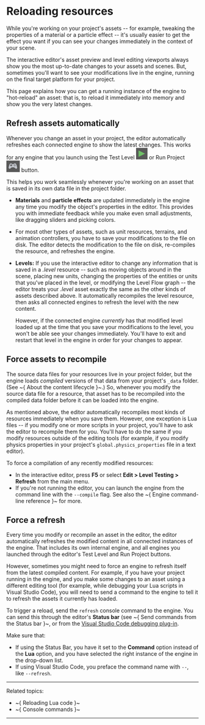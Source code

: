 # Reloading resources

While you're working on your project's assets -- for example, tweaking the properties of a material or a particle effect -- it's usually easier to get the effect you want if you can see your changes immediately in the context of your scene.

The interactive editor's asset preview and level editing viewports always show you the most up-to-date changes to your assets and scenes. But, sometimes you'll want to see your modifications live in the engine, running on the final target platform for your project.

This page explains how you can get a running instance of the engine to "hot-reload" an asset: that is, to reload it immediately into memory and show you the very latest changes.

## Refresh assets automatically

Whenever you change an asset in your project, the editor automatically refreshes each connected engine to show the latest changes. This works for any engine that you launch using the Test Level ![Test Level](../images/icon_test_level.png) or Run Project ![Run Project](../images/icon_run_project.png) button.

This helps you work seamlessly whenever you're working on an asset that is saved in its own data file in the project folder.

-	**Materials** and **particle effects** are updated immediately in the engine any time you modify the object's properties in the editor. This provides you with immediate feedback while you make even small adjustments, like dragging sliders and picking colors.

-	For most other types of assets, such as unit resources, terrains, and animation controllers, you have to save your modifications to the file on disk. The editor detects the modification to the file on disk, re-compiles the resource, and refreshes the engine.

-	**Levels:** If you use the interactive editor to change any information that is saved in a *.level* resource -- such as moving objects around in the scene, placing new units, changing the properties of the entities or units that you've placed in the level, or modifying the Level Flow graph -- the editor treats your *.level* asset exactly the same as the other kinds of assets described above. It automatically recompiles the level resource, then asks all connected engines to refresh the level with the new content.

	However, if the connected engine *currently* has that modified level loaded up at the time that you save your modifications to the level, you won't be able see your changes immediately. You'll have to exit and restart that level in the engine in order for your changes to appear.

## Force assets to recompile

The source data files for your resources live in your project folder, but the engine loads *compiled* versions of that data from your project's `_data` folder. (See ~{ About the content lifecycle }~.) So, whenever you modify the source data file for a resource, that asset has to be recompiled into the compiled data folder before it can be loaded into the engine.

As mentioned above, the editor automatically recompiles most kinds of resources immediately when you save them. However, one exception is Lua files -- if you modify one or more scripts in your project, you'll have to ask the editor to recompile them for you. You'll have to do the same if you modify resources outside of the editing tools (for example, if you modify physics properties in your project's `global.physics_properties` file in a text editor).

To force a compilation of any recently modified resources:

-	In the interactive editor, press **F5** or select **Edit > Level Testing > Refresh** from the main menu.
-	If you're not running the editor, you can launch the engine from the command line with the `--compile` flag. See also the ~{ Engine command-line reference }~ for more.

## Force a refresh

Every time you modify or recompile an asset in the editor, the editor automatically refreshes the modified content in all connected instances of the engine. That includes its own internal engine, and all engines you launched through the editor's Test Level and Run Project buttons.

However, sometimes you might need to force an engine to refresh itself from the latest compiled content. For example, if you have your project running in the engine, and you make some changes to an asset using a different editing tool (for example, while debugging your Lua scripts in Visual Studio Code), you will need to send a command to the engine to tell it to refresh the assets it currently has loaded.

To trigger a reload, send the `refresh` console command to the engine. You can send this through the editor's **Status bar** (see ~{ Send commands from the Status bar }~, or from the [Visual Studio Code debugging plug-in](https://marketplace.visualstudio.com/items?itemName=jschmidt42.stingray-debug).

Make sure that:

-	If using the Status Bar, you have it set to the **Command** option instead of the **Lua** option, and you have selected the right instance of the engine in the drop-down list.
-	If using Visual Studio Code, you preface the command name with `--`, like `--refresh`.

---
Related topics:
-	~{ Reloading Lua code }~
-	~{ Console commands }~
---
